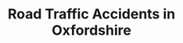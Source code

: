 ---
schema: default
title: Road Traffic Accidents in Oxfordshire
organization: Department for Transport
notes: >-
  Data for all traffic accidents in Oxfordshire by year. This data for
  Oxfordshire was extracted from Department for Transport data on data.gov.uk
  (https://data.gov.uk/dataset/road-accidents-safety-data) but are otherwise
  unchanged
resources:
  - name: Road Traffic Accidents by year
    url: 'https://oxopendata.github.io/road-safety-accident-data-for-oxfordshire/'
    format: csv
  - name: Road Accident Safety Data Guide
    url: >-
      https://oxopendata.github.io/road-safety-accident-data-for-oxfordshire/data/Road-Accident-Safety-Data-Guide.xls
    format: csv
license: 'https://www.nationalarchives.gov.uk/doc/open-government-licence/version/3/'
category:
  - Transportation
maintainer: Department for Transport
maintainer_email: ''
---